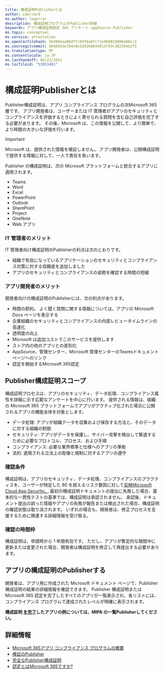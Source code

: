 ```yaml
---
title: 構成証明Publisherとは
author: LGerrard
ms.author: legerrar
description: 構成証明プログラムのPublisher詳細
keywords: アプリ構成証明認定 365 アンケート appSource Publisher
ms.topic: conceptual
ms.service: attestation
ms.openlocfilehash: 5b49b6aa06dffc0df6a87cf1e9b0824806a90cc2
ms.sourcegitcommit: 0d46955e7b4c0e1d4208843813793c382344b2f5
ms.translationtype: MT
ms.contentlocale: ja-JP
ms.lasthandoff: 06/22/2021
ms.locfileid: "53053481"
---
```

# <a name="what-is-publisher-attestation"></a>構成証明Publisherとは

Publisher構成証明は、アプリ コンプライアンス プログラムの次Microsoft 365層です。 アプリ開発者は、ユーザーまたは IT 管理者がアプリのセキュリティとコンプライアンスを評価するときによく寄せられる質問を含む自己評価を完了する必要があります。 その後、Microsoft は、この情報を公開して、より簡単で、より時間の大きいな評価を行います。

> [!IMPORTANT]
> Microsoft は、提供された情報を検証しません。 アプリ開発者は、公開構成証明で提供する情報に対して、一人で責任を負います。 

Publisher の構成証明は、次の Microsoft プラットフォームと統合するアプリに適用されます。
- Teams
- Word
- Excel
- PowerPoint 
- Outlook
- SharePoint
- Project
- OneNote
- Web アプリ

### <a name="benefits-for-it-admins"></a>IT 管理者のメリット
IT 管理者向け構成証明のPublisherの利点は次のとおりです。
-   組織で有効になっているアプリケーションのセキュリティとコンプライアンス対策に対する信頼度を追加しました
-   アプリのセキュリティとコンプライアンスの姿勢を確認する時間の短縮

### <a name="benefits-for-app-developers"></a>アプリ開発者のメリット 
開発者向けの構成証明のPublisherには、次の利点があります。 
-   時間の節約。 よく聞く質問に関する情報については、アプリの Microsoft Docs ページを表示する
-   企業組織のセキュリティとコンプライアンスの内部レビュータイムラインの高速化
-   透明度の向上
- Microsoft は追加コストでこのサービスを提供します
-   ストア内の他のアプリとの差別化
-   AppSource、管理センター、Microsoft 管理センターのTeamsドキュメント ページへのリンク
-   認定を開始するMicrosoft 365認定


## <a name="publisher-attestation-scope"></a>Publisher構成証明スコープ

構成証明プロセスは、アプリのセキュリティ、データ処理、コンプライアンス属性を詳細に示す広範なアンケートを中心に行います。 提供される情報は、組織の Microsoft 365 プラットフォームでアプリがアクティブ化された場合に公開されるアプリの機能全体を対象とします。

- データ処理: アプリが組織データを収集および保存する方法と、そのデータに対する組織の制御
- セキュリティ: アプリがデータを保護し、サイバー攻撃を検出して撃退するために必要なプロトコル、プロセス、および手順
- コンプライアンス: 必要な業界標準と仕様へのアプリの準拠
- 法的: 適用される立法上の彫像と規制に対するアプリの遵守

### <a name="confirmation-criteria"></a>確認条件

構成証明は、アプリのセキュリティ、データ処理、コンプライアンスのプラクティスを、ユーザーが特定した 80 を超えるリスク要因に対して[反映Microsoft Cloud App Security。](https://www.microsoft.com/microsoft-365/enterprise-mobility-security/cloud-app-security) 最初の構成証明ドキュメントの提出に失敗した場合、基本的な一貫性テストの基準では、構成証明は承認されません。 承認後、ドキュメント提出の誤った情報やアプリの失敗が報告または検出された場合、構成証明の確認状態は取り消されます。 いずれの場合も、開発者は、修正プロセスを支援するために関連する詳細情報を受け取る。

### <a name="confirmation-time-frame"></a>確認の時間枠

構成証明は、申請時から 1 年間有効です。 ただし、アプリが暫定的な期間中に更新または変更された場合、開発者は構成証明を修正して再提出する必要があります。

## <a name="reviewing-an-apps-publisher-attestation"></a>アプリの構成証明のPublisherする

開発者は、アプリ用に作成された Microsoft ドキュメント ページで、Publisher構成証明の結果の詳細情報を確認できます。 Publisher 構成証明または Microsoft 365 認定を完了したすべてのアプリが一覧表示され、各リストには、コンプライアンス プログラムで達成されたレベルが明確に表示されます。

**構成証明 [を完了](https://docs.microsoft.com/microsoft-365-app-certification/teams/iglobe-mipa-your-personal-assistant?pivots=mcas)したアプリの例については、MIPA の一覧Publisherしてください。** 

## <a name="learn-more"></a>詳細情報

* [Microsoft 365アプリ コンプライアンス プログラムの概要](~/overview.md)
* [検証のPublisher](https://docs.microsoft.com/azure/active-directory/develop/publisher-verification-overview)
* [完全なPublisher構成証明](~/docs/attestation.md)  
* [認定とはMicrosoft 365ですか?](~/docs/enterprise-app-certification-guide.md)
